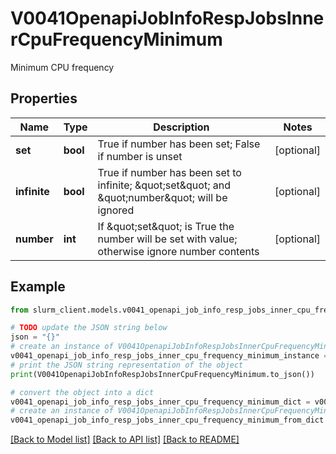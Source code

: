 # V0041OpenapiJobInfoRespJobsInnerCpuFrequencyMinimum

Minimum CPU frequency

## Properties

Name | Type | Description | Notes
------------ | ------------- | ------------- | -------------
**set** | **bool** | True if number has been set; False if number is unset | [optional] 
**infinite** | **bool** | True if number has been set to infinite; \&quot;set\&quot; and \&quot;number\&quot; will be ignored | [optional] 
**number** | **int** | If \&quot;set\&quot; is True the number will be set with value; otherwise ignore number contents | [optional] 

## Example

```python
from slurm_client.models.v0041_openapi_job_info_resp_jobs_inner_cpu_frequency_minimum import V0041OpenapiJobInfoRespJobsInnerCpuFrequencyMinimum

# TODO update the JSON string below
json = "{}"
# create an instance of V0041OpenapiJobInfoRespJobsInnerCpuFrequencyMinimum from a JSON string
v0041_openapi_job_info_resp_jobs_inner_cpu_frequency_minimum_instance = V0041OpenapiJobInfoRespJobsInnerCpuFrequencyMinimum.from_json(json)
# print the JSON string representation of the object
print(V0041OpenapiJobInfoRespJobsInnerCpuFrequencyMinimum.to_json())

# convert the object into a dict
v0041_openapi_job_info_resp_jobs_inner_cpu_frequency_minimum_dict = v0041_openapi_job_info_resp_jobs_inner_cpu_frequency_minimum_instance.to_dict()
# create an instance of V0041OpenapiJobInfoRespJobsInnerCpuFrequencyMinimum from a dict
v0041_openapi_job_info_resp_jobs_inner_cpu_frequency_minimum_from_dict = V0041OpenapiJobInfoRespJobsInnerCpuFrequencyMinimum.from_dict(v0041_openapi_job_info_resp_jobs_inner_cpu_frequency_minimum_dict)
```
[[Back to Model list]](../README.md#documentation-for-models) [[Back to API list]](../README.md#documentation-for-api-endpoints) [[Back to README]](../README.md)


